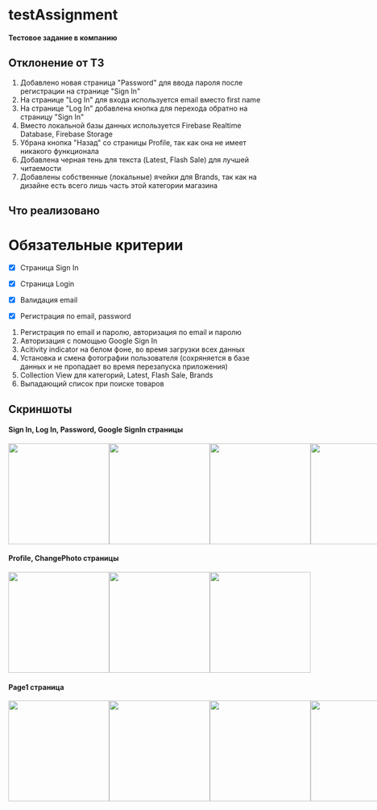 # testAssignment
#### Тестовое задание в компанию

## Отклонение от ТЗ
1) Добавлено новая страница "Password" для ввода пароля после регистрации на  странице "Sign In"
2) На странице "Log In" для входа используется email вместо first name
3) На странице "Log In" добавлена кнопка для перехода обратно на страницу "Sign In"
4) Вместо локальной базы данных используется Firebase Realtime Database, Firebase Storage
5) Убрана кнопка "Назад" со страницы Profile, так как она не имеет никакого функционала
6) Добавлена черная тень для текста (Latest, Flash Sale) для лучшей читаемости
7) Добавлены собственные (локальные) ячейки для Brands, так как на дизайне есть всего лишь часть этой категории магазина


## Что реализовано
# Обязательные критерии
- [x] Страница Sign In
- [x] Страница Login
- [x] Валидация email
- [x] Регистрация по email, password


1) Регистрация по email и паролю, авторизация по email и паролю
2) Авторизация с помощью Google Sign In
3) Acitivity indicator на белом фоне, во время загрузки всех данных
4) Установка и смена фотографии пользователя (сохряняется в базе данных и не пропадает во время перезапуска приложения)
5) Collection View для категорий, Latest, Flash Sale, Brands
6) Выпадающий список при поиске товаров


## Скриншоты
#### Sign In, Log In, Password, Google SignIn страницы
<div style="display:flex;">
  <img src="https://user-images.githubusercontent.com/88378430/227189201-3c6a7234-b9ca-455c-8e8a-fb1fd95cf493.png" width="200">
  <img src="https://user-images.githubusercontent.com/88378430/227189300-d7984468-e47e-4eda-b69f-66f5c5c18b26.png" width="200">
  <img src="https://user-images.githubusercontent.com/88378430/227189475-9adbb0f5-98bc-49b8-9a13-8417c2243b75.png" width="200">
  <img src="https://user-images.githubusercontent.com/88378430/227189554-94729cae-d607-4bf2-9e44-dd5690bf1663.png" width="200">
</div>

#### Profile, ChangePhoto страницы
<div style="display:flex;">
  <img src="https://user-images.githubusercontent.com/88378430/227189908-55c91c67-7dde-4d0f-bccc-012e4385a461.png" width="200">
  <img src="https://user-images.githubusercontent.com/88378430/227190079-34552082-1d68-4a43-ad28-f71fd01e20a1.png" width="200">
  <img src="https://user-images.githubusercontent.com/88378430/227190197-8f47b6e3-2959-4742-9e82-b95bd45a6e8b.png" width="200">
</div>


#### Page1 страница
<div style="display:flex;">
  <img src="https://user-images.githubusercontent.com/88378430/227190490-ca3e622f-ee9f-4dbd-a6fc-51d8b33d7c8f.png" width="200">
  <img src="https://user-images.githubusercontent.com/88378430/227190560-d9773d31-7abb-4376-b674-e02d850d0951.png" width="200">
  <img src="https://user-images.githubusercontent.com/88378430/227190982-7a291418-9f4b-4072-af7d-8538003cdcb9.png" width="200">
  <img src="https://user-images.githubusercontent.com/88378430/227191039-d54746b3-5aa3-4153-8ddd-0e6a59c4c311.png" width="200">
</div>


